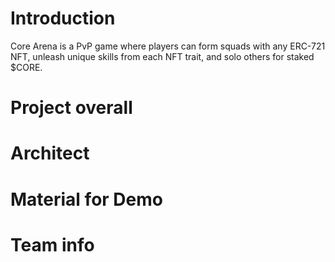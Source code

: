 # Introduction
Core Arena is a PvP game where players can form squads with any ERC-721 NFT, unleash unique skills from each NFT trait, and solo others for staked $CORE.

# Project overall 

# Architect

# Material for Demo

# Team info